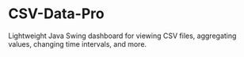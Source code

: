 # CSV-Data-Pro
Lightweight Java Swing dashboard for viewing CSV files, aggregating values, changing time intervals, and more.
